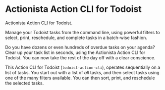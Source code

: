 
Actionista Action CLI for Todoist
==================================


Actionista Action CLI for Todoist.

Manage your Todoist tasks from the command line, using powerful filters to
select, print, reschedule, and complete tasks in a batch-wise fashion.

Do you have dozens or even hundreds of overdue tasks on your agenda?
Clear up your task list in seconds, using the Actionista Action CLI for Todoist.
You can now take the rest of the day off with a clear conscience.

This Action CLI for Todoist (`todoist-action-cli`), operates sequentially on a list of tasks.
You start out with a list of *all* tasks, and then select tasks using one of the many
filters available. You can then sort, print, and reschedule the selected tasks.
